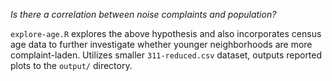 *Is there a correlation between noise complaints and population?*

`explore-age.R` explores the above hypothesis and also incorporates census age data to further investigate whether younger neighborhoods are more complaint-laden. Utilizes smaller `311-reduced.csv` dataset, outputs reported plots to the `output/` directory.
